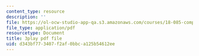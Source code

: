 ```yaml
---
content_type: resource
description: ''
file: https://ol-ocw-studio-app-qa.s3.amazonaws.com/courses/18-085-computational-science-and-engineering-i-fall-2008/d343bf773407f2af0bbca125b54612ee_w26JaJX8GMk.pdf
file_type: application/pdf
resourcetype: Document
title: 3play pdf file
uid: d343bf77-3407-f2af-0bbc-a125b54612ee
---
```

